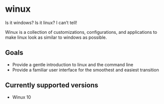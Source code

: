 # winux

Is it windows? Is it linux? I can’t tell!

Winux is a collection of customizations, configurations, and applications to make linux look as similar to windows as possible.

## Goals

- Provide a gentle introduction to linux and the command line
- Provide a familiar user interface for the smoothest and easiest transition

## Currently supported versions

- Winux 10
